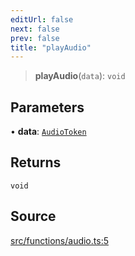 ```yaml
---
editUrl: false
next: false
prev: false
title: "playAudio"
---
```


> **playAudio**(`data`): `void`

## Parameters

• **data**: [`AudioToken`](/api/classes/audiotoken/)

## Returns

`void`

## Source

[src/functions/audio.ts:5](https://github.com/relishinc/dill-pixel/blob/c79d8e8552aaa0f13a29535c819ae67d025b4669/src/functions/audio.ts#L5)
